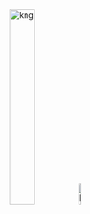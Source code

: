 <div align="center">
   <img alt="kng" width="30%" src="https://i.pinimg.com/originals/e6/10/9e/e6109e32a9ac1a8f2496d7fba78e9c84.gif"/>
  <img alt="bonfire" width="10%" src="https://media.tenor.com/drxH1lO9cfEAAAAi/dark-souls-bonfire.gif"/>
</div>
